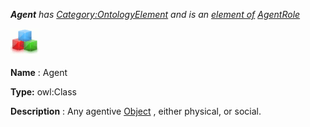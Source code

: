 ___Agent__ 
 has
 [Category:OntologyElement](../../Category/OntologyElement "Category:OntologyElement") 
 and is an
 [element of](../../Property/ElementOf "Property:ElementOf") 
[AgentRole](../../Submissions/AgentRole "Submissions:AgentRole")_




  





[![Class](../images/thumb/2/27/Class.gif/45px-Class.gif)](../../Image/Class.gif "Class")


__Name__ 
 : Agent
 



__Type:__ 
 owl:Class
 



__Description__ 
 : Any agentive
 [Object](../../Submissions/Objectrole/Object "Submissions:Objectrole/Object") 
 , either physical, or social.